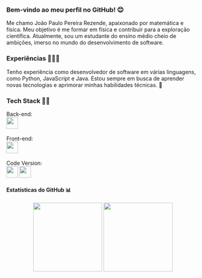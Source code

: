 ### Bem-vindo ao meu perfil no GitHub! 😊
Me chamo João Paulo Pereira Rezende, apaixonado por matemática e física. Meu objetivo é me formar em física e contribuir para a exploração científica. Atualmente, sou um estudante do ensino médio cheio de ambições, imerso no mundo do desenvolvimento de software.

### Experiências 👨🏻‍🎓
Tenho experiência como desenvolvedor de software em várias linguagens, como Python, JavaScript e Java. Estou sempre em busca de aprender novas tecnologias e aprimorar minhas habilidades técnicas. 🧠

### Tech Stack 👨‍💻

Back-end: <br>
<img src="https://cdn-icons-png.flaticon.com/512/6132/6132222.png" width="30" height="30"/>
<br><br>
Front-end: <br>
<img src="https://cdn-icons-png.flaticon.com/512/1199/1199124.png" width="30" height="30"/>
<br><br>
Code Version: <br>
<img src="https://cdn-icons-png.flaticon.com/512/4494/4494740.png" width="30" height="30"/>
<img src="https://cdn-icons-png.flaticon.com/512/779/779088.png" width="30" height="30"/>

#### Estatísticas do GitHub 📊

<div align="center">
  <a href="https://github.com/joaopaulopereirarezendesesi"></a>
  <img height="180em" src="https://github-readme-stats.vercel.app/api?username=joaopaulopereirarezendesesi&show_icons=true&theme=monokai&include_all_commits=true&count_private=true"/>
  <img height="180em" src="https://github-readme-stats.vercel.app/api/top-langs/?username=joaopaulopereirarezendesesi&layout=compact&langs_count=7&theme=monokai"/>
</div>




